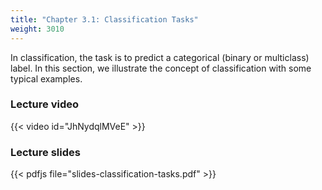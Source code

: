 ```yaml
---
title: "Chapter 3.1: Classification Tasks"
weight: 3010
---
```

In classification, the task is to predict a categorical (binary or multiclass) label. In this section, we illustrate the concept of classification with some typical examples.

<!--more-->

### Lecture video

{{< video id="JhNydqlMVeE" >}}

### Lecture slides

{{< pdfjs file="slides-classification-tasks.pdf" >}}
